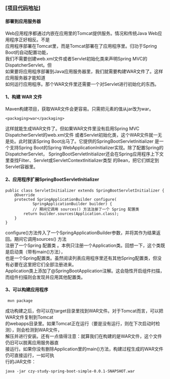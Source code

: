 ### [[项目代码地址]](https://github.com/AndyCZY/czy-study-spring-boot "项目代码地址")
#### 部署到应用服务器

Web应用程序都通过内嵌在应用里的Tomcat提供服务。情况和传统Java Web应用程序正好相反。不是        
应用程序部署在Tomcat里，而是Tomcat部署在了应用程序里。归功于Spring Boot的自动配置功能，     
我们不需要创建web.xml文件或者Servlet初始化类来声明Spring MVC的DispatcherServlet。但      
如果要将应用程序部署到Java应用服务器里，我们就需要构建WAR文件了。这样应用服务器才能知道         
如何运行应用程序。那个WAR文件里还需要一个对Servlet进行初始化的东西。     


#### 1、构建 WAR 文件
Maven构建项目，获取WAR文件会更容易。只需把<packaging>元素的值从jar改为war。
    
    <packaging>war</packaging>

这样就能生成WAR文件了。但如果WAR文件里没有启用Spring MVC DispatcherServlet的web.xml文件
或者Servlet初始化类，这个WAR文件就一无是处。此时就该Spring Boot出马了。它提供的SpringBootServletInitializer
是一个支持Spring Boot的Spring WebApplicationInitializer实现。除了配置Spring的DispatcherServlet， 
SpringBootServletInitializer还会在Spring应用程序上下文里查找Filter、Servlet或ServletContextInitializer类型
的Bean，把它们绑定到Servlet容器里。

#### 2、应用程序扩展SpringBootServletInitializer

    public class ServletInitializer extends SpringBootServletInitializer {
        @Override
        protected SpringApplicationBuilder configure(
                SpringApplicationBuilder builder) {
                // 期间它调用 sources() 方法注册了一个 Spring 配置类
            return builder.sources(Application.class);
        }
    }
    
configure()方法传入了一个SpringApplicationBuilder参数，并将其作为结果返回。期间它调用sources() 方法        
注册了一个Spring 配置类 。本例只注册一个Application类。回想一下，这个类既是启动类（带有main()方法），     
也是一个Spring配置类。虽然阅读列表应用程序里还有其他Spring配置类，但没有必要在这里把它们全部注册进来。       
Application类上添加了@SpringBootApplication注解。这会隐性开启组件扫描，而组件扫描则会发现并应用其他配置类。                              



#### 3、可以构建应用程序
     mvn package
     
成功构建之后，你可以在target目录里找到WAR文件。对于Tomcat而言，可以把WAR文件复制到Tomcat        
的webapps目录里。如果Tomcat正在运行（要是没有运行，则在下次启动时检测），则会检测到WAR文件，      
解压并进行安装。还有一点值得注意：就算我们在构建的是WAR文件，这个文件仍旧可以脱离应用服务器直        
接运行。如果你没有删除Application里的main()方法，构建过程生成的WAR文件仍可直接运行，一如可执     
行的JAR文件：       

    java -jar czy-study-spring-boot-simple-0.0.1-SNAPSHOT.war